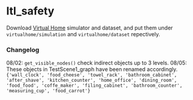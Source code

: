 # ltl_safety
Download [Virtual Home](https://github.com/xavierpuigf/virtualhome) simulator and dataset, and put them under `virtualhome/simulation` and `virtualhome/dataset` repectively.

### Changelog
08/02: `get_visible_nodes()` check indirect objects up to 3 levels.
08/05: These objects in TestScene1_graph have been renamed accordingly. `{'wall_clock', 'food_cheese', 'towel_rack', 'bathroom_cabinet', 'after_shave', 'kitchen_counter', 'home_office', 'dining_room', 'food_food', 'coffe_maker', 'filing_cabinet', 'bathroom_counter', 'measuring_cup', 'food_carrot'}`